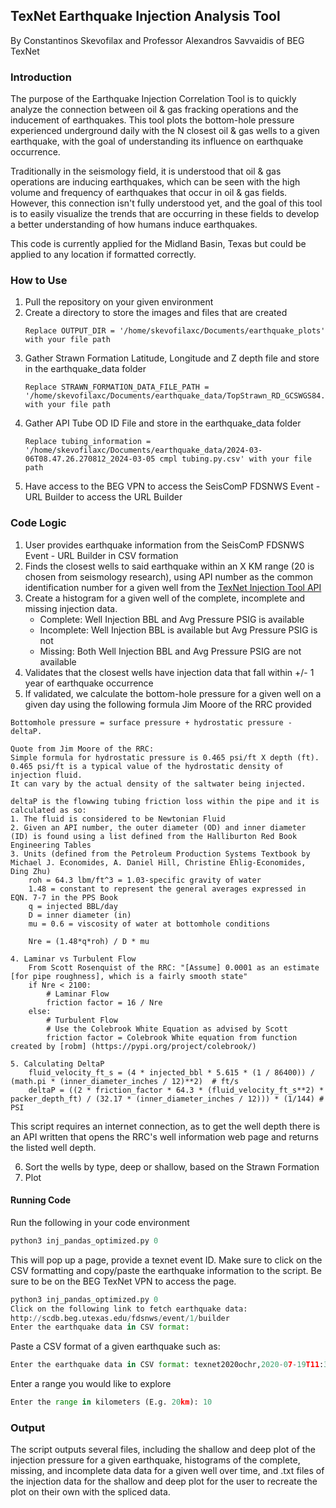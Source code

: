 ## TexNet Earthquake Injection Analysis Tool 
By Constantinos Skevofilax and Professor Alexandros Savvaidis of BEG TexNet

### Introduction 
The purpose of the Earthquake Injection Correlation Tool is to quickly analyze the connection between oil & gas fracking operations and the inducement of earthquakes. This tool plots the bottom-hole pressure experienced underground daily with the N closest oil & gas wells to a given earthquake, with the goal of understanding its influence on earthquake occurrence.

Traditionally in the seismology field, it is understood that oil & gas operations are inducing earthquakes, which can be seen with the high volume and frequency of earthquakes that occur in oil & gas fields. However, this connection isn't fully understood yet, and the goal of this tool is to easily visualize the trends that are occurring in these fields to develop a better understanding of how humans induce earthquakes. 

This code is currently applied for the Midland Basin, Texas but could be applied to any location if formatted correctly. 

### How to Use 

1. Pull the repository on your given environment
2. Create a directory to store the images and files that are created
   ```
   Replace OUTPUT_DIR = '/home/skevofilaxc/Documents/earthquake_plots' with your file path 
   ```
3. Gather Strawn Formation Latitude, Longitude and Z depth file and store in the earthquake_data folder
   ```
   Replace STRAWN_FORMATION_DATA_FILE_PATH = '/home/skevofilaxc/Documents/earthquake_data/TopStrawn_RD_GCSWGS84.csv' with your file path 
   ```
3. Gather API Tube OD ID File and store in the earthquake_data folder
   ```
   Replace tubing_information = '/home/skevofilaxc/Documents/earthquake_data/2024-03-06T08.47.26.270812_2024-03-05 cmpl tubing.py.csv' with your file path 
   ```
4. Have access to the BEG VPN to access the SeisComP FDSNWS Event - URL Builder to access the URL Builder 

### Code Logic

1. User provides earthquake information from the SeisComP FDSNWS Event - URL Builder in CSV formation
2. Finds the closest wells to said earthquake within an X KM range (20 is chosen from seismology research), using API number as the common identification number for a given well from the [TexNet Injection Tool API](https://injection.texnet.beg.utexas.edu/apidocs)
3. Create a histogram for a given well of the complete, incomplete and missing injection data. 
    - Complete: Well Injection BBL and Avg Pressure PSIG is available 
    - Incomplete: Well Injection BBL is available but Avg Pressure PSIG is not
    - Missing: Both Well Injection BBL and Avg Pressure PSIG are not available 
4. Validates that the closest wells have injection data that fall within +/- 1 year of earthquake occurrence
5. If validated, we calculate the bottom-hole pressure for a given well on a given day using the following formula Jim Moore of the RRC provided
```
Bottomhole pressure = surface pressure + hydrostatic pressure - deltaP.

Quote from Jim Moore of the RRC: 
Simple formula for hydrostatic pressure is 0.465 psi/ft X depth (ft).
0.465 psi/ft is a typical value of the hydrostatic density of injection fluid.
It can vary by the actual density of the saltwater being injected.

deltaP is the flowwing tubing friction loss within the pipe and it is calculated as so: 
1. The fluid is considered to be Newtonian Fluid 
2. Given an API number, the outer diameter (OD) and inner diameter (ID) is found using a list defined from the Halliburton Red Book Engineering Tables
3. Units (defined from the Petroleum Production Systems Textbook by Michael J. Economides, A. Daniel Hill, Christine Ehlig-Economides, Ding Zhu)
    roh = 64.3 lbm/ft^3 = 1.03-specific gravity of water 
    1.48 = constant to represent the general averages expressed in EQN. 7-7 in the PPS Book 
    q = injected BBL/day
    D = inner diameter (in) 
    mu = 0.6 = viscosity of water at bottomhole conditions
    
    Nre = (1.48*q*roh) / D * mu 
    
4. Laminar vs Turbulent Flow
    From Scott Rosenquist of the RRC: "[Assume] 0.0001 as an estimate [for pipe roughness], which is a fairly smooth state"
    if Nre < 2100: 
        # Laminar Flow
        friction factor = 16 / Nre 
    else: 
        # Turbulent Flow 
        # Use the Colebrook White Equation as advised by Scott 
        friction factor = Colebrook White equation from function created by [robm] (https://pypi.org/project/colebrook/)
        
5. Calculating DeltaP
    fluid_velocity_ft_s = (4 * injected_bbl * 5.615 * (1 / 86400)) / (math.pi * (inner_diameter_inches / 12)**2)  # ft/s
    deltaP = ((2 * friction_factor * 64.3 * (fluid_velocity_ft_s**2) * packer_depth_ft) / (32.17 * (inner_diameter_inches / 12))) * (1/144) # PSI
```

This script requires an internet connection, as to get the well depth there is an API written that opens the RRC's well information web page and returns the listed well depth.

6. Sort the wells by type, deep or shallow, based on the Strawn Formation
7. Plot 


#### Running Code 
Run the following in your code environment 

```python
python3 inj_pandas_optimized.py 0
```
This will pop up a page, provide a texnet event ID. Make sure to click on the CSV formatting and copy/paste the earthquake information to the script. Be sure to be on the BEG TexNet VPN to access the page. 
```python
python3 inj_pandas_optimized.py 0
Click on the following link to fetch earthquake data:
http://scdb.beg.utexas.edu/fdsnws/event/1/builder
Enter the earthquake data in CSV format:
```
Paste a CSV format of a given earthquake such as: 

```python
Enter the earthquake data in CSV format: texnet2020ochr,2020-07-19T11:35:39.489071Z,31.93725586,-102.3432736,6.749511719,2.511918765,"Western Texas"
```
Enter a range you would like to explore

```python
Enter the range in kilometers (E.g. 20km): 10
```
### Output 
The script outputs several files, including the shallow and deep plot of the injection pressure for a given earthquake, histograms of the complete, missing, and incomplete data 
data for a given well over time, and .txt files of the injection data for the shallow and deep plot for the user to recreate the plot on their own with the spliced data. 

